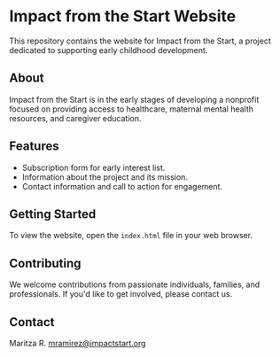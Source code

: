 # Impact from the Start Website

This repository contains the website for Impact from the Start, a project dedicated to supporting early childhood development.

## About

Impact from the Start is in the early stages of developing a nonprofit focused on providing access to healthcare, maternal mental health resources, and caregiver education.

## Features

* Subscription form for early interest list.
* Information about the project and its mission.
* Contact information and call to action for engagement.

## Getting Started

To view the website, open the `index.html` file in your web browser.

## Contributing

We welcome contributions from passionate individuals, families, and professionals. If you'd like to get involved, please contact us.

## Contact

Maritza R.
mramirez@impactstart.org
